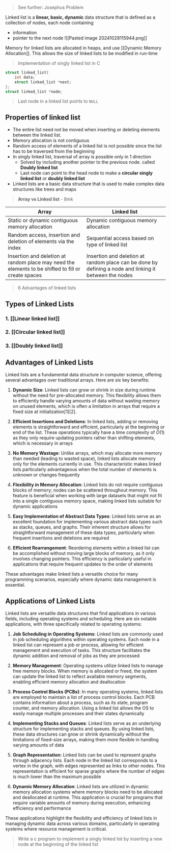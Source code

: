 > See further: Josephus Problem

Linked list is a **linear, basic, dynamic** data structure that is defined as a collection of nodes, each node containing
- information
- pointer to the next node
![[Pasted image 20241028115944.png]]

Memory for linked lists are allocated in heaps, and use [[Dynamic Memory Allocation]]. This allows the size of linked lists to be modified in run-time
> Implementation of singly linked list in C
```c
struct linked_list{
	int data;
	struct linked_list *next;
};
struct linked_list *node;
```
> Last node in a linked list points to `NULL`

## Properties of linked list
- The entire list need not be moved when inserting or deleting elements between the linked list.
- Memory allocation is not contiguous
- Random access of elements of a linked list is not possible since the list has to be traversed from the beginning
- In singly linked list, traversal of array is possible only in 1 direction
	- Solved by including another pointer to the previous node. called **Doubly linked list**
	- Last node can point to the head node to make a **circular singly linked list** or **doubly linked list**
- Linked lists are a basic data structure that is used to make complex data structures like trees and maps

> **Array vs Linked list** - 8mk

| Array                                                                                               | Linked list                                                                                            |
| --------------------------------------------------------------------------------------------------- | ------------------------------------------------------------------------------------------------------ |
| Static or dynamic contiguous memory allocation                                                      | Dynamic contiguous memory allocation                                                                   |
| Random access, insertion and deletion of elements via the index                                     | Sequential access based on type of linked list                                                         |
| Insertion and deletion at random place may need the elements to be shifted to fill or create spaces | Insertion and deletion at random place can be done by defining a node and linking it between the nodes |
> 6 Advantages of linked lists

## Types of Linked Lists
### 1. [[Linear linked list]]
### 2. [[Circular linked list]]
### 3. [[Doubly linked list]]


## Advantages of Linked Lists

Linked lists are a fundamental data structure in computer science, offering several advantages over traditional arrays. Here are six key benefits:

1. **Dynamic Size**: Linked lists can grow or shrink in size during runtime without the need for pre-allocated memory. This flexibility allows them to efficiently handle varying amounts of data without wasting memory on unused elements, which is often a limitation in arrays that require a fixed size at initialization[1][2].

2. **Efficient Insertions and Deletions**: In linked lists, adding or removing elements is straightforward and efficient, particularly at the beginning or end of the list. These operations typically have a time complexity of $O(1)$ as they only require updating pointers rather than shifting elements, which is necessary in arrays

3. **No Memory Wastage**: Unlike arrays, which may allocate more memory than needed (leading to wasted space), linked lists allocate memory only for the elements currently in use. This characteristic makes linked lists particularly advantageous when the total number of elements is unknown or changes frequently

4. **Flexibility in Memory Allocation**: Linked lists do not require contiguous blocks of memory; nodes can be scattered throughout memory. This feature is beneficial when working with large datasets that might not fit into a single contiguous memory space, making linked lists suitable for dynamic applications

5. **Easy Implementation of Abstract Data Types**: Linked lists serve as an excellent foundation for implementing various abstract data types such as stacks, queues, and graphs. Their inherent structure allows for straightforward management of these data types, particularly when frequent insertions and deletions are required

6. **Efficient Rearrangement**: Reordering elements within a linked list can be accomplished without moving large blocks of memory, as it only involves changing pointers. This efficiency is particularly useful in applications that require frequent updates to the order of elements

These advantages make linked lists a versatile choice for many programming scenarios, especially where dynamic data management is essential.


## Applications of Linked Lists

Linked lists are versatile data structures that find applications in various fields, including operating systems and scheduling. Here are six notable applications, with three specifically related to operating systems:

1. **Job Scheduling in Operating Systems**: Linked lists are commonly used in job scheduling algorithms within operating systems. Each node in a linked list can represent a job or process, allowing for efficient management and execution of tasks. This structure facilitates the dynamic addition and removal of jobs as they are processed

2. **Memory Management**: Operating systems utilize linked lists to manage free memory blocks. When memory is allocated or freed, the system can update the linked list to reflect available memory segments, enabling efficient memory allocation and deallocation

3. **Process Control Blocks (PCBs)**: In many operating systems, linked lists are employed to maintain a list of process control blocks. Each PCB contains information about a process, such as its state, program counter, and memory allocation. Using a linked list allows the OS to easily manage multiple processes and their states dynamically

4. **Implementing Stacks and Queues**: Linked lists serve as an underlying structure for implementing stacks and queues. By using linked lists, these data structures can grow or shrink dynamically without the limitations of fixed-size arrays, making them more flexible in handling varying amounts of data

5. **Graph Representation**: Linked lists can be used to represent graphs through adjacency lists. Each node in the linked list corresponds to a vertex in the graph, with edges represented as links to other nodes. This representation is efficient for sparse graphs where the number of edges is much lower than the maximum possible

6. **Dynamic Memory Allocation**: Linked lists are utilized in dynamic memory allocation systems where memory blocks need to be allocated and deallocated at runtime. This application is crucial for programs that require variable amounts of memory during execution, enhancing efficiency and performance

These applications highlight the flexibility and efficiency of linked lists in managing dynamic data across various domains, particularly in operating systems where resource management is critical.

> Write a c program to implement a singly linked list by inserting a new node at the beginning of the linked list


